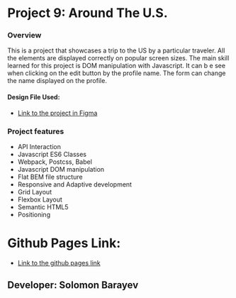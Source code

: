 # Project 9: Around The U.S.

### Overview

This is a project that showcases a trip to the US by a particular traveler. All the elements are displayed correctly on popular screen sizes. The main skill learned for this project is DOM manipulation with Javascript. It can b e see when clicking on the edit button by the profile name. The form can change the name displayed on the profile.

#### Design File Used:

- [Link to the project in Figma](https://www.figma.com/file/SurN1jaeEQIhuZEDMhmWWf/Sprint-4-Around-The-U.S.-desktop-mobile?node-id=0%3A1)

### Project features

- API Interaction
- Javascript ES6 Classes
- Webpack, Postcss, Babel
- Javascript DOM manipulation
- Flat BEM file structure
- Responsive and Adaptive development
- Grid Layout
- Flexbox Layout
- Semantic HTML5
- Positioning

# Github Pages Link:

- [Link to the github pages link](https://solomonbarayev.github.io/web_project_4/)

## Developer: Solomon Barayev
